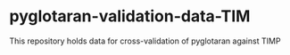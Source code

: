 # pyglotaran-validation-data-TIM
This repository holds data for cross-validation of pyglotaran against TIMP
